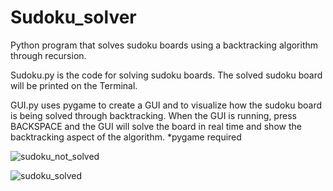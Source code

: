 # Sudoku_solver
Python program that solves sudoku boards using a backtracking algorithm through recursion.

Sudoku.py is the code for solving sudoku boards. The solved sudoku board will be printed on the Terminal.

GUI.py uses pygame to create a GUI and to visualize how the sudoku board is being solved through backtracking.
When the GUI is running, press BACKSPACE and the GUI will solve the board in real time and show the backtracking aspect of the algorithm.
*pygame required

![sudoku_not_solved](https://user-images.githubusercontent.com/98550319/155479467-f3cba2a7-851e-4bce-8d79-b0e155597cea.png)


![sudoku_solved](https://user-images.githubusercontent.com/98550319/155480254-e1bf081b-7024-42b4-8158-bc6a3bb9356c.png)
